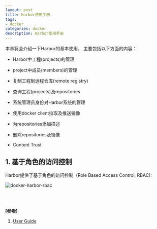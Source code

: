 ```yaml
---
layout: post
title: Harbor使用手册
tags:
- docker
categories: docker
description: Harbor使用手册
---
```



本章将会介绍一下Harbor的基本使用， 主要包括以下方面的内容：

* Harbor中工程(projects)的管理

* project中成员(members)的管理

* 复制工程到远程仓库(remote registry)

* 查询工程(projects)及repositories

* 系统管理员身份对Harbor系统的管理

* 使用docker client拉取及推送镜像

* 为repositories添加描述

* 删除repositories及镜像

* Content Trust


<!-- more -->

## 1. 基于角色的访问控制

Harbor提供了基于角色的访问控制（Role Based Access Control, RBAC):

![docker-harbor-rbac](https://ivanzz1001.github.io/records/assets/img/docker/docker_harbor_rbac.png)





<br />
<br />

**[参看]**

1. [User Guide](https://github.com/vmware/harbor/blob/master/docs/user_guide.md)


<br />
<br />
<br />

